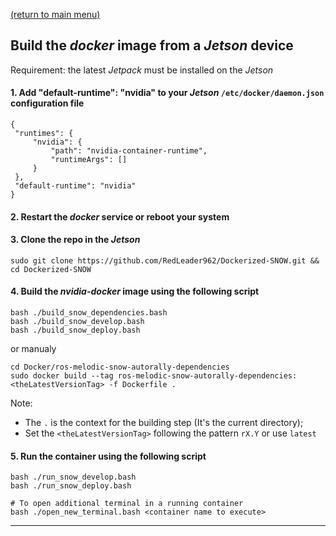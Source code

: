 [(return to main menu)](https://github.com/RedLeader962/Dockerized-SNOW)
## Build the _docker_ image from a _Jetson_ device

Requirement: the latest _Jetpack_ must be installed on the _Jetson_ 

#### 1. Add "default-runtime": "nvidia" to your _Jetson_ `/etc/docker/daemon.json` configuration file
```shell
{
 "runtimes": {
     "nvidia": {
         "path": "nvidia-container-runtime",
         "runtimeArgs": []
     }
 },
 "default-runtime": "nvidia"
}
```
#### 2. Restart the _docker_ service or reboot your system
#### 3. Clone the repo in the _Jetson_
```shell
sudo git clone https://github.com/RedLeader962/Dockerized-SNOW.git && cd Dockerized-SNOW
```

#### 4. Build the _nvidia-docker_ image using the following script
```shell
bash ./build_snow_dependencies.bash
bash ./build_snow_develop.bash
bash ./build_snow_deploy.bash
```
or manualy
```shell
cd Docker/ros-melodic-snow-autorally-dependencies
sudo docker build --tag ros-melodic-snow-autorally-dependencies:<theLatestVersionTag> -f Dockerfile .
```
Note:
- The `.` is the context for the building step (It's the current directory);
- Set the `<theLatestVersionTag>` following the pattern `rX.Y` or use `latest`

#### 5. Run the container using the following script
```shell
bash ./run_snow_develop.bash
bash ./run_snow_deploy.bash

# To open additional terminal in a running container 
bash ./open_new_terminal.bash <container name to execute>
```


---